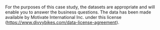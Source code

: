For the purposes of this case study, the datasets are appropriate
and will enable you to answer the business questions. The data has been made available by Motivate International Inc. under this 
license (https://www.divvybikes.com/data-license-agreement).
